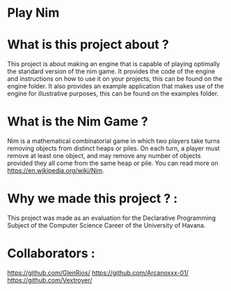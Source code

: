 # Play Nim

# What is this project about ?
This project is about making an engine that is capable of playing optimally the standard version of the nim game.
It provides the code of the engine and instructions on how to use it on your projects, this can be found on the engine folder.
It also provides an example application that makes use of the engine for illustrative purposes, this can be found on the examples folder.

# What is the Nim Game ?
Nim is a mathematical combinatorial game in which two players take turns removing objects from distinct heaps or piles. On each turn, a player must remove at least one object, and may remove any number of objects provided they all come from the same heap or pile.
You can read more on https://en.wikipedia.org/wiki/Nim.

# Why we made this project ? :
This project was made as an evaluation for the Declarative Programming Subject of the Computer Science Career of the University of Havana.

# Collaborators :
https://github.com/GlenRios/
https://github.com/Arcanoxxx-01/
https://github.com/Vextroyer/